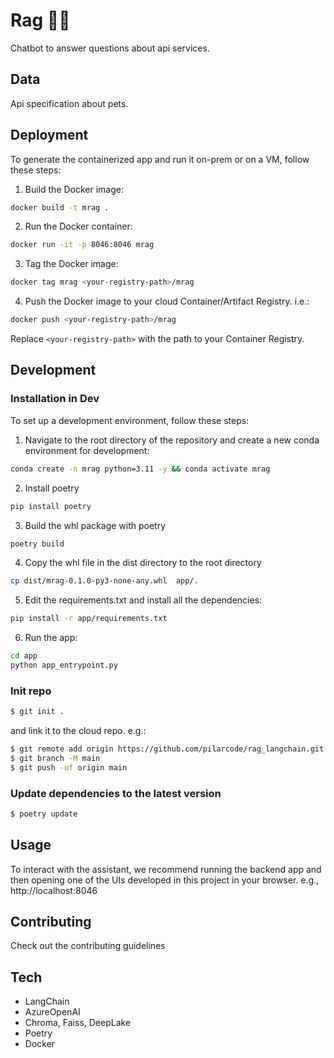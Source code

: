 # Rag 🤖💭
Chatbot to answer questions about api services. 

## Data
Api specification about pets.

## Deployment

To generate the containerized app and run it on-prem or on a VM, follow these steps:

1. Build the Docker image:

```bash
docker build -t mrag .
```

2. Run the Docker container:

```bash
docker run -it -p 8046:8046 mrag
```


3. Tag the Docker image:

```bash
docker tag mrag <your-registry-path>/mrag
```

4. Push the Docker image to your cloud Container/Artifact Registry. i.e.:

```bash
docker push <your-registry-path>/mrag
```

Replace `<your-registry-path>` with the path to your Container Registry.



## Development

### Installation in Dev
To set up a development environment, follow these steps:

1. Navigate to the root directory of the repository and create a new conda environment for development:

```bash
conda create -n mrag python=3.11 -y && conda activate mrag

```

2. Install poetry

```bash
pip install poetry
```

3. Build the whl package with poetry

```bash
poetry build
```

4. Copy the whl file in the dist directory to the root directory

```bash
cp dist/mrag-0.1.0-py3-none-any.whl  app/.
```

5. Edit the requirements.txt and install all the dependencies:

```bash
pip install -r app/requirements.txt

```

6. Run the app:

```bash
cd app
python app_entrypoint.py
```
### Init repo

```bash
$ git init .
```
and link it to the cloud repo. e.g.:
```bash
$ git remote add origin https://github.com/pilarcode/rag_langchain.git
$ git branch -M main
$ git push -uf origin main
```

### Update dependencies to the latest version

```bash
$ poetry update
```

## Usage

To interact with the assistant, we recommend running the backend app and then opening one of the UIs developed in this project in your browser.
e.g., http://localhost:8046


## Contributing

Check out the contributing guidelines

## Tech 
* LangChain
* AzureOpenAI
* Chroma, Faiss, DeepLake
* Poetry
* Docker

